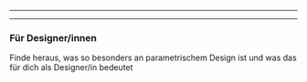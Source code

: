 - - -
- - -

### Für Designer/innen

Finde heraus, was so besonders an parametrischem Design ist und was das für dich als Designer/in bedeutet

